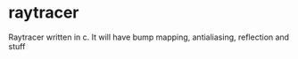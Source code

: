 raytracer
=========

Raytracer written in c.
It will have bump mapping, antialiasing, reflection and stuff
